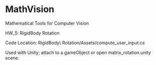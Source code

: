 # MathVision

Mathematical Tools for Computer Vision

HW_5: RigidBody Rotation

Code Location: RigidBody\ Rotation/Assets/compute_user_input.cs

Used with Unity; attach to a gameObject or open matrix_rotation.unity scene.